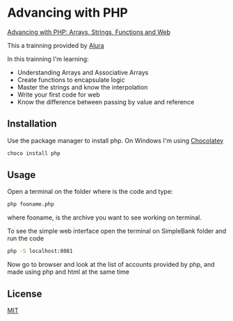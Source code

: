 # Advancing with PHP
[Advancing with PHP: Arrays, Strings, Functions and Web](https://cursos.alura.com.br/course/php-arrays-strings-funcoes)

This a trainning provided by [Alura](https://cursos.alura.com.br)

In this trainning I'm learning:
- Understanding Arrays and Associative Arrays
- Create functions to encapsulate logic
- Master the strings and know the interpolation
- Write your first code for web
- Know the difference between passing by value and reference

## Installation

Use the package manager to install php.
On Windows I'm using [Chocolatey](https://chocolatey.org/)
```bash
choco install php
```

## Usage
Open a terminal on the folder where is the code and type:

```bash
php fooname.php
```

where fooname, is the archive you want to see working on terminal.

To see the simple web interface open the terminal on SimpleBank folder and run the code
```bash
php -S localhost:8081
``` 
Now go to browser and look at the list of accounts provided by php, and made using php and html at the same time

## License
[MIT](https://github.com/GabrielDSousa/Avançando_com_PHP/blob/master/LICENSE.md)

